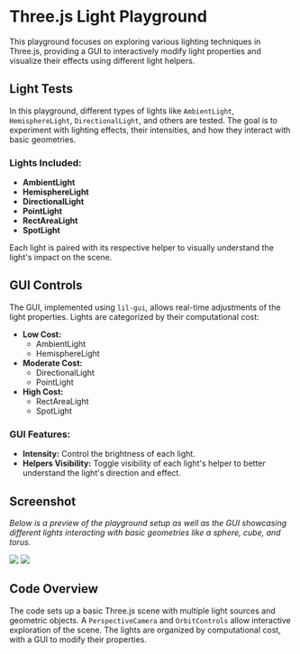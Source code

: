 # Three.js Light Playground

This playground focuses on exploring various lighting techniques in Three.js, providing a GUI to interactively modify light properties and visualize their effects using different light helpers.

## Light Tests

In this playground, different types of lights like `AmbientLight`, `HemisphereLight`, `DirectionalLight`, and others are tested. The goal is to experiment with lighting effects, their intensities, and how they interact with basic geometries.

### Lights Included:

- **AmbientLight**
- **HemisphereLight**
- **DirectionalLight**
- **PointLight**
- **RectAreaLight**
- **SpotLight**

Each light is paired with its respective helper to visually understand the light's impact on the scene.

## GUI Controls

The GUI, implemented using `lil-gui`, allows real-time adjustments of the light properties. Lights are categorized by their computational cost:

- **Low Cost:**
  - AmbientLight
  - HemisphereLight
- **Moderate Cost:**
  - DirectionalLight
  - PointLight
- **High Cost:**
  - RectAreaLight
  - SpotLight

### GUI Features:

- **Intensity:** Control the brightness of each light.
- **Helpers Visibility:** Toggle visibility of each light's helper to better understand the light's direction and effect.

## Screenshot

*Below is a preview of the playground setup as well as the GUI showcasing different lights interacting with basic geometries like a sphere, cube, and torus.*

<img src="https://github.com/user-attachments/assets/d8a8d556-e8f2-4086-a948-5f916dbe3ff0">
<img src="https://github.com/user-attachments/assets/5ff235b8-c915-4d70-8c86-28d89558a9ff">


## Code Overview

The code sets up a basic Three.js scene with multiple light sources and geometric objects. A `PerspectiveCamera` and `OrbitControls` allow interactive exploration of the scene. The lights are organized by computational cost, with a GUI to modify their properties.
